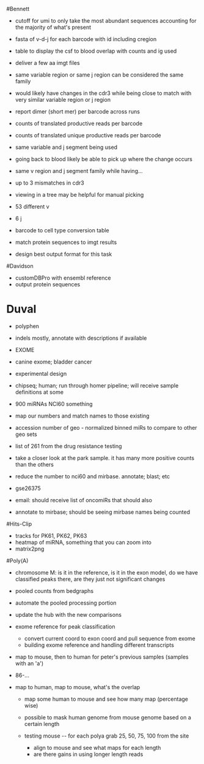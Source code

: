 #Bennett

+ cutoff for umi to only take the most abundant sequences accounting for the majority of what's present

+ fasta of v-d-j for each barcode with id including cregion
+ table to display the csf to blood overlap with counts and ig used
+ deliver a few aa imgt files

+ same variable region or same j region can be considered the same family
+ would likely have changes in the cdr3 while being close to match with very similar variable region or j region
+ report dimer (short mer) per barcode across runs
+ counts of translated productive reads per barcode
+ counts of translated unique productive reads per barcode

+ same variable and j segment being used
+ going back to blood likely be able to pick up where the change occurs

+ same v region and j segment family while having...
+ up to 3 mismatches in cdr3

+ viewing in a tree may be helpful for manual picking
+ 53 different v
+ 6 j
+ barcode to cell type conversion table

+ match protein sequences to imgt results
+ design best output format for this task

#Davidson

+ customDBPro with ensembl reference
+ output protein sequences

# Duval

+ polyphen
+ indels mostly, annotate with descriptions if available
+ EXOME

+ canine exome; bladder cancer
+ experimental design

+ chipseq; human; run through homer pipeline; will receive sample definitions at some

+ 900 miRNAs NCI60 something
+ map our numbers and match names to those existing
+ accession number of geo - normalized binned miRs to compare to other geo sets
+ list of 261 from the drug resistance testing
+ take a closer look at the park sample. it has many more positive counts than the others
+ reduce the number to nci60 and mirbase. annotate; blast; etc
+ gse26375
+ email: should receive list of oncomiRs that should also
+ annotate to mirbase; should be seeing mirbase names being counted

#Hits-Clip

+ tracks for PK61, PK62, PK63
+ heatmap of miRNA, something that you can zoom into
+ matrix2png

#Poly(A)

+ chromosome M: is it in the reference, is it in the exon model, do we have classified peaks there, are they just not significant changes
+ pooled counts from bedgraphs
+ automate the pooled processing portion
+ update the hub with the new comparisons

+ exome reference for peak classification
    + convert current coord to exon coord and pull sequence from exome
    + building exome reference and handling different transcripts

+ map to mouse, then to human for peter's previous samples (samples with an 'a')
+ 86-...
+ map to human, map to mouse, what's the overlap

    + map some human to mouse and see how many map (percentage wise)
    + possible to mask human genome from mouse genome based on a certain length

    + testing mouse -- for each polya grab 25, 50, 75, 100 from the site
        + align to mouse and see what maps for each length
        + are there gains in using longer length reads
